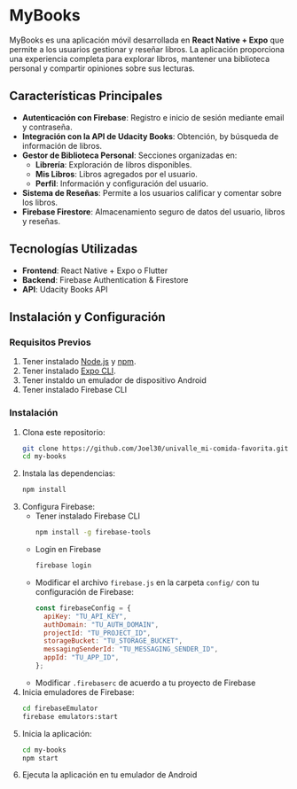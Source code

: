 # MyBooks

MyBooks es una aplicación móvil desarrollada en **React Native + Expo** que permite a los usuarios gestionar y reseñar libros. La aplicación proporciona una experiencia completa para explorar libros, mantener una biblioteca personal y compartir opiniones sobre sus lecturas.

## Características Principales

- **Autenticación con Firebase**: Registro e inicio de sesión mediante email y contraseña.
- **Integración con la API de Udacity Books**: Obtención, by búsqueda de información de libros.
- **Gestor de Biblioteca Personal**: Secciones organizadas en:
  - **Librería**: Exploración de libros disponibles.
  - **Mis Libros**: Libros agregados por el usuario.
  - **Perfil**: Información y configuración del usuario.
- **Sistema de Reseñas**: Permite a los usuarios calificar y comentar sobre los libros.
- **Firebase Firestore**: Almacenamiento seguro de datos del usuario, libros y reseñas.

## Tecnologías Utilizadas

- **Frontend**: React Native + Expo o Flutter
- **Backend**: Firebase Authentication & Firestore
- **API**: Udacity Books API

## Instalación y Configuración

### Requisitos Previos
1. Tener instalado [Node.js](https://nodejs.org/) y [npm](https://www.npmjs.com/).
2. Tener instalado [Expo CLI](https://docs.expo.dev/get-started/installation/).
3. Tener instaldo un emulador de dispositivo Android
3. Tener instalado Firebase CLI

### Instalación
1. Clona este repositorio:
   ```bash
   git clone https://github.com/Joel30/univalle_mi-comida-favorita.git
   cd my-books
   ```
2. Instala las dependencias:
   ```bash
   npm install
   ```
3. Configura Firebase:
   - Tener instalado Firebase CLI
      ```bash
      npm install -g firebase-tools
      ```
   - Login en Firebase
      ```bash
      firebase login
      ```
   - Modificar el archivo `firebase.js` en la carpeta `config/` con tu configuración de Firebase:
     ```javascript
     const firebaseConfig = {
       apiKey: "TU_API_KEY",
       authDomain: "TU_AUTH_DOMAIN",
       projectId: "TU_PROJECT_ID",
       storageBucket: "TU_STORAGE_BUCKET",
       messagingSenderId: "TU_MESSAGING_SENDER_ID",
       appId: "TU_APP_ID",
     };
     ```
   - Modificar `.firebaserc` de acuerdo a tu proyecto de Firebase
4. Inicia emuladores de Firebase:
   ```bash
   cd firebaseEmulator
   firebase emulators:start
   ```
5. Inicia la aplicación:
   ```bash
   cd my-books
   npm start
   ```
5. Ejecuta la aplicación en tu emulador de Android

